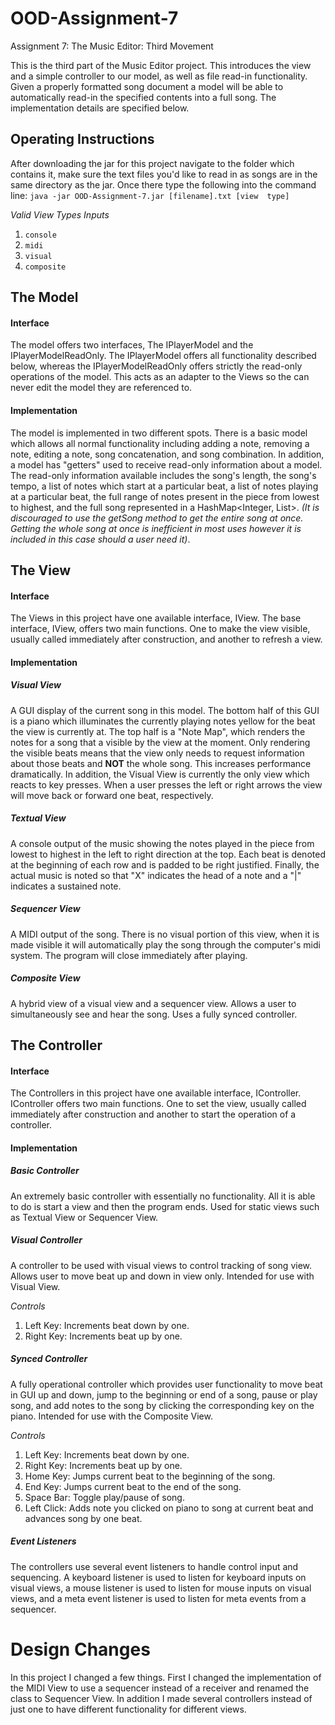 # OOD-Assignment-7
Assignment 7: The Music Editor: Third Movement

This is the third part of the Music Editor project. This introduces the view and a simple 
controller to our model, as well as file read-in functionality. Given a properly formatted song 
document a model will be able to automatically read-in the specified contents into a full song. 
The implementation details are specified below.

## Operating Instructions
After downloading the jar for this project navigate to the folder which contains it, make sure 
the text files you'd like to read in as songs are in the same directory as the jar. Once there 
type the following into the command line: `java -jar OOD-Assignment-7.jar [filename].txt [view 
type]`

 *Valid View Types Inputs*
 1. `console`
 2. `midi`
 3. `visual`
 4. `composite`

## The Model

#### Interface
The model offers two interfaces, The IPlayerModel and the IPlayerModelReadOnly. The IPlayerModel 
offers all functionality described below, whereas the IPlayerModelReadOnly offers strictly the 
read-only operations of the model. This acts as an adapter to the Views so the can never edit the
 model they are referenced to.

#### Implementation
The model is implemented in two different spots. There is a basic  model which allows all normal 
functionality including adding a note, removing a note, editing a note, song concatenation, and song
 combination. In addition, a model has "getters" used to receive read-only information about a 
 model. The read-only information available includes the song's length, the song's tempo, a list 
 of notes which start at a particular beat, a list of notes playing at a particular beat, the 
 full range of notes present in the piece from lowest to highest, and the full song represented 
 in a HashMap<Integer, List<INote>>. <i>(It is discouraged to use the getSong method to get the 
 entire song at once. Getting the whole song at once is inefficient in most uses however it is 
 included in this case should a user need it)</i>.
 
 ## The View
 
 #### Interface
 The Views in this project have one available interface, IView. The base interface, IView, offers 
 two main functions. One to make the view visible, usually called immediately after construction, 
 and another to refresh a view. 
 
 #### Implementation
 ##### Visual View
 A GUI display of the current song in this model. The bottom half of this GUI is a piano which 
 illuminates the currently playing notes yellow for the beat the view is currently at. The top 
 half is a "Note Map", which renders the notes for a song that a visible by the view at the 
 moment. Only rendering the visible beats means that the view only needs to request information 
 about those beats and **NOT** the whole song. This increases performance dramatically. In 
 addition, the Visual View is currently the only view which reacts to key presses. When a user 
 presses the left or right arrows the view will move back or forward one beat, respectively.

##### Textual View
 A console output of the music showing the notes played in the piece from lowest to highest in the
 left to right direction at the top. Each beat is denoted at the beginning of each row and is 
 padded to be right justified. Finally, the actual music is noted so that "X" indicates the head 
 of a note and a "|" indicates a sustained note.
 
##### Sequencer View
 A MIDI output of the song. There is no visual portion of this view, when it is made visible it 
 will automatically play the song through the computer's midi system. The program will close 
 immediately after playing.

##### Composite View
 A hybrid view of a visual view and a sequencer view. Allows a user to simultaneously see and 
 hear the song. Uses a fully synced controller.


## The Controller

#### Interface
 The Controllers in this project have one available interface, IController. IController offers two
 main functions. One to set the view, usually called immediately after construction and another 
 to start the operation of a controller.

#### Implementation
##### Basic Controller
 An extremely basic controller with essentially no functionality. All it is able to do is start a 
 view and then the program ends. Used for static views such as Textual View or Sequencer View.

##### Visual Controller
 A controller to be used with visual views to control tracking of song view. Allows user to move 
 beat up and down in view only. Intended for use with Visual View.

 *Controls*
 1. Left Key: Increments beat down by one.
 2. Right Key: Increments beat up by one.

##### Synced Controller
 A fully operational controller which provides user functionality to move beat in GUI up and down,
 jump to the beginning or end of a song, pause or play song, and add notes to the song by clicking
 the corresponding key on the piano. Intended for use with the Composite View.

 *Controls*
 1. Left Key: Increments beat down by one.
 2. Right Key: Increments beat up by one.
 3. Home Key: Jumps current beat to the beginning of the song.
 4. End Key: Jumps current beat to the end of the song.
 5. Space Bar: Toggle play/pause of song.
 6. Left Click: Adds note you clicked on piano to song at current beat and advances song by one 
 beat.

##### Event Listeners
 The controllers use several event listeners to handle control input and sequencing. A keyboard 
 listener is used to listen for keyboard inputs on visual views, a mouse listener is used to 
 listen for mouse inputs on visual views, and a meta event listener is used to listen for meta 
 events from a sequencer.
 
 # Design Changes
 In this project I changed a few things. First I changed the implementation of the MIDI View to 
 use a sequencer instead of a receiver and renamed the class to Sequencer View. In addition I 
 made several controllers instead of just one to have different functionality for different views.
 

